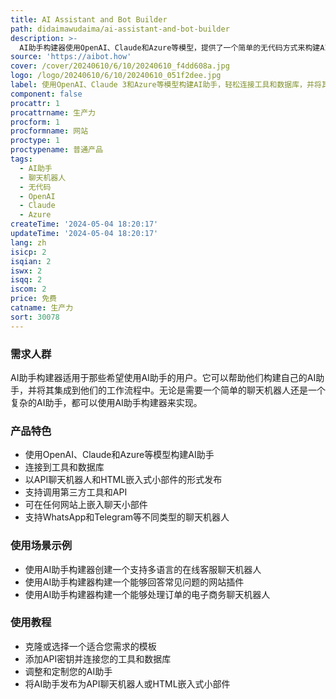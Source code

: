 ```yaml
---
title: AI Assistant and Bot Builder
path: didaimawudaima/ai-assistant-and-bot-builder
description: >-
  AI助手构建器使用OpenAI、Claude和Azure等模型，提供了一个简单的无代码方式来构建AI助手。它可以轻松连接到您的工具和数据库，并以API聊天机器人或HTML嵌入式小部件的形式发布。它具有灵活的低代码功能，可以满足各种需求。
source: 'https://aibot.how'
cover: /cover/20240610/6/10/20240610_f4dd608a.jpg
logo: /logo/20240610/6/10/20240610_051f2dee.jpg
label: 使用OpenAI、Claude 3和Azure等模型构建AI助手，轻松连接工具和数据库，并将其作为API聊天机器人或HTML嵌入式小部件发布
component: false
procattr: 1
procattrname: 生产力
procform: 1
procformname: 网站
proctype: 1
proctypename: 普通产品
tags:
  - AI助手
  - 聊天机器人
  - 无代码
  - OpenAI
  - Claude
  - Azure
createTime: '2024-05-04 18:20:17'
updateTime: '2024-05-04 18:20:17'
lang: zh
isicp: 2
isqian: 2
iswx: 2
isqq: 2
iscom: 2
price: 免费
catname: 生产力
sort: 30078
---
```




### 需求人群
AI助手构建器适用于那些希望使用AI助手的用户。它可以帮助他们构建自己的AI助手，并将其集成到他们的工作流程中。无论是需要一个简单的聊天机器人还是一个复杂的AI助手，都可以使用AI助手构建器来实现。

### 产品特色
* 使用OpenAI、Claude和Azure等模型构建AI助手
* 连接到工具和数据库
* 以API聊天机器人和HTML嵌入式小部件的形式发布
* 支持调用第三方工具和API
* 可在任何网站上嵌入聊天小部件
* 支持WhatsApp和Telegram等不同类型的聊天机器人

### 使用场景示例
* 使用AI助手构建器创建一个支持多语言的在线客服聊天机器人
* 使用AI助手构建器构建一个能够回答常见问题的网站插件
* 使用AI助手构建器构建一个能够处理订单的电子商务聊天机器人

### 使用教程
* 克隆或选择一个适合您需求的模板
* 添加API密钥并连接您的工具和数据库
* 调整和定制您的AI助手
* 将AI助手发布为API聊天机器人或HTML嵌入式小部件

  
